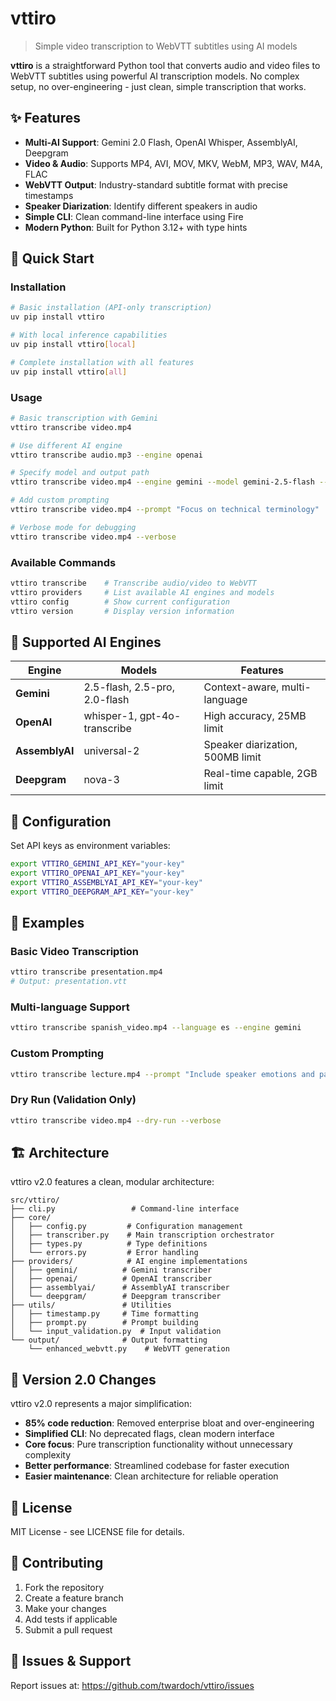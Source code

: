 # vttiro

> Simple video transcription to WebVTT subtitles using AI models

**vttiro** is a straightforward Python tool that converts audio and video files to WebVTT subtitles using powerful AI transcription models. No complex setup, no over-engineering - just clean, simple transcription that works.

## ✨ Features

- **Multi-AI Support**: Gemini 2.0 Flash, OpenAI Whisper, AssemblyAI, Deepgram
- **Video & Audio**: Supports MP4, AVI, MOV, MKV, WebM, MP3, WAV, M4A, FLAC
- **WebVTT Output**: Industry-standard subtitle format with precise timestamps
- **Speaker Diarization**: Identify different speakers in audio
- **Simple CLI**: Clean command-line interface using Fire
- **Modern Python**: Built for Python 3.12+ with type hints

## 🚀 Quick Start

### Installation

```bash
# Basic installation (API-only transcription)
uv pip install vttiro

# With local inference capabilities
uv pip install vttiro[local]

# Complete installation with all features
uv pip install vttiro[all]
```

### Usage

```bash
# Basic transcription with Gemini
vttiro transcribe video.mp4

# Use different AI engine
vttiro transcribe audio.mp3 --engine openai

# Specify model and output path
vttiro transcribe video.mp4 --engine gemini --model gemini-2.5-flash --output subtitles.vtt

# Add custom prompting
vttiro transcribe video.mp4 --prompt "Focus on technical terminology"

# Verbose mode for debugging
vttiro transcribe video.mp4 --verbose
```

### Available Commands

```bash
vttiro transcribe    # Transcribe audio/video to WebVTT
vttiro providers     # List available AI engines and models
vttiro config        # Show current configuration
vttiro version       # Display version information
```

## 🤖 Supported AI Engines

| Engine | Models | Features |
|--------|--------|----------|
| **Gemini** | 2.5-flash, 2.5-pro, 2.0-flash | Context-aware, multi-language |
| **OpenAI** | whisper-1, gpt-4o-transcribe | High accuracy, 25MB limit |
| **AssemblyAI** | universal-2 | Speaker diarization, 500MB limit |
| **Deepgram** | nova-3 | Real-time capable, 2GB limit |

## 🔧 Configuration

Set API keys as environment variables:

```bash
export VTTIRO_GEMINI_API_KEY="your-key"
export VTTIRO_OPENAI_API_KEY="your-key"
export VTTIRO_ASSEMBLYAI_API_KEY="your-key"
export VTTIRO_DEEPGRAM_API_KEY="your-key"
```

## 📝 Examples

### Basic Video Transcription
```bash
vttiro transcribe presentation.mp4
# Output: presentation.vtt
```

### Multi-language Support
```bash
vttiro transcribe spanish_video.mp4 --language es --engine gemini
```

### Custom Prompting
```bash
vttiro transcribe lecture.mp4 --prompt "Include speaker emotions and pauses"
```

### Dry Run (Validation Only)
```bash
vttiro transcribe video.mp4 --dry-run --verbose
```

## 🏗️ Architecture

vttiro v2.0 features a clean, modular architecture:

```
src/vttiro/
├── cli.py                 # Command-line interface
├── core/
│   ├── config.py         # Configuration management
│   ├── transcriber.py    # Main transcription orchestrator
│   ├── types.py          # Type definitions
│   └── errors.py         # Error handling
├── providers/            # AI engine implementations
│   ├── gemini/          # Gemini transcriber
│   ├── openai/          # OpenAI transcriber
│   ├── assemblyai/      # AssemblyAI transcriber
│   └── deepgram/        # Deepgram transcriber
├── utils/               # Utilities
│   ├── timestamp.py     # Time formatting
│   ├── prompt.py        # Prompt building
│   └── input_validation.py  # Input validation
└── output/              # Output formatting
    └── enhanced_webvtt.py    # WebVTT generation
```

## 🔄 Version 2.0 Changes

vttiro v2.0 represents a major simplification:

- **85% code reduction**: Removed enterprise bloat and over-engineering
- **Simplified CLI**: No deprecated flags, clean modern interface
- **Core focus**: Pure transcription functionality without unnecessary complexity
- **Better performance**: Streamlined codebase for faster execution
- **Easier maintenance**: Clean architecture for reliable operation

## 📄 License

MIT License - see LICENSE file for details.

## 🤝 Contributing

1. Fork the repository
2. Create a feature branch
3. Make your changes
4. Add tests if applicable
5. Submit a pull request

## 🐛 Issues & Support

Report issues at: https://github.com/twardoch/vttiro/issues